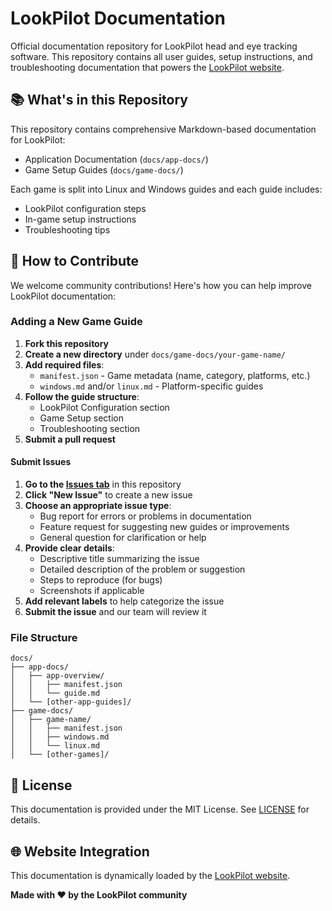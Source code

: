 # LookPilot Documentation

Official documentation repository for LookPilot head and eye tracking software. This repository contains all user guides, setup instructions, and troubleshooting documentation that powers the [LookPilot website](https://lookpilot.app).

## 📚 What's in this Repository

This repository contains comprehensive Markdown-based documentation for LookPilot:

- Application Documentation (`docs/app-docs/`)
- Game Setup Guides (`docs/game-docs/`)

Each game is split into Linux and Windows guides and each guide includes:
- LookPilot configuration steps
- In-game setup instructions
- Troubleshooting tips

## 🤝 How to Contribute

We welcome community contributions! Here's how you can help improve LookPilot documentation:

### Adding a New Game Guide

1. **Fork this repository**
2. **Create a new directory** under `docs/game-docs/your-game-name/`
3. **Add required files**:
   - `manifest.json` - Game metadata (name, category, platforms, etc.)
   - `windows.md` and/or `linux.md` - Platform-specific guides
4. **Follow the guide structure**:
   - LookPilot Configuration section
   - Game Setup section
   - Troubleshooting section
5. **Submit a pull request**

#### Submit Issues

1. **Go to the [Issues tab](https://github.com/your-repo/lookpilot-docs/issues)** in this repository
2. **Click "New Issue"** to create a new issue
3. **Choose an appropriate issue type**:
   - Bug report for errors or problems in documentation
   - Feature request for suggesting new guides or improvements
   - General question for clarification or help
4. **Provide clear details**:
   - Descriptive title summarizing the issue
   - Detailed description of the problem or suggestion
   - Steps to reproduce (for bugs)
   - Screenshots if applicable
5. **Add relevant labels** to help categorize the issue
6. **Submit the issue** and our team will review it

### File Structure

```
docs/
├── app-docs/
│   ├── app-overview/
│   │   ├── manifest.json
│   │   └── guide.md
│   └── [other-app-guides]/
├── game-docs/
│   ├── game-name/
│   │   ├── manifest.json
│   │   ├── windows.md
│   │   └── linux.md
│   └── [other-games]/
```
## 📝 License

This documentation is provided under the MIT License. See [LICENSE](LICENSE) for details.

## 🌐 Website Integration

This documentation is dynamically loaded by the [LookPilot website](https://lookpilot.app).

**Made with ❤️ by the LookPilot community**
